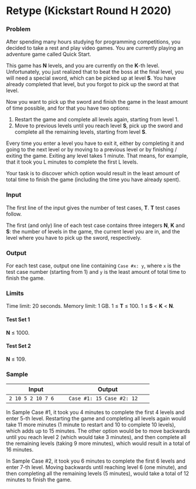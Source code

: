 # Retype (Kickstart Round H 2020)

### Problem

After spending many hours studying for programming competitions, you decided to take a rest and play video games. You are currently playing an adventure game called Quick Start.

This game has **N** levels, and you are currently on the **K**-th level. Unfortunately, you just realized that to beat the boss at the final level, you will need a special sword, which can be picked up at level **S**. You have already completed that level, but you forgot to pick up the sword at that level.

Now you want to pick up the sword and finish the game in the least amount of time possible, and for that you have two options:

1. Restart the game and complete all levels again, starting from level 1.
2. Move to previous levels until you reach level **S**, pick up the sword and complete all the remaining levels, starting from level **S**.

Every time you enter a level you have to exit it, either by completing it and going to the next level or by moving to a previous level or by finishing / exiting the game. Exiting any level takes 1 minute. That means, for example, that it took you L minutes to complete the first L levels.

Your task is to discover which option would result in the least amount of total time to finish the game (including the time you have already spent).

### Input

The first line of the input gives the number of test cases, **T**. **T** test cases follow.

The first (and only) line of each test case contains three integers **N**, **K** and **S**: the number of levels in the game, the current level you are in, and the level where you have to pick up the sword, respectively.

### Output

For each test case, output one line containing `Case #x: y`, where `x` is the test case number (starting from 1) and `y` is the least amount of total time to finish the game.

### Limits

Time limit: 20 seconds.
Memory limit: 1 GB.
1 ≤ **T** ≤ 100.
1 ≤ **S** < **K** < **N**.

#### Test Set 1

**N** ≤ 1000.

#### Test Set 2

**N** ≤ 109.

### Sample

| Input                | Output                       |
| -------------------- | ---------------------------- |
| `2 10 5 2 10 7 6   ` | `Case #1: 15 Case #2: 12   ` |

In Sample Case #1, it took you 4 minutes to complete the first 4 levels and enter 5-th level. Restarting the game and completing all levels again would take 11 more minutes (1 minute to restart and 10 to complete 10 levels), which adds up to 15 minutes. The other option would be to move backwards until you reach level 2 (which would take 3 minutes), and then complete all the remaining levels (taking 9 more minutes), which would result in a total of 16 minutes.

In Sample Case #2, it took you 6 minutes to complete the first 6 levels and enter 7-th level. Moving backwards until reaching level 6 (one minute), and then completing all the remaining levels (5 minutes), would take a total of 12 minutes to finish the game.